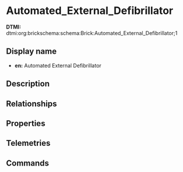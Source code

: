 # Automated_External_Defibrillator
**DTMI:** dtmi:org:brickschema:schema:Brick:Automated_External_Defibrillator;1
## Display name
- **en:** Automated External Defibrillator
## Description
## Relationships
## Properties
## Telemetries
## Commands
